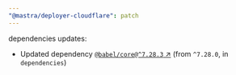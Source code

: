 ```yaml
---
"@mastra/deployer-cloudflare": patch
---
```

dependencies updates:
  - Updated dependency [`@babel/core@^7.28.3` ↗︎](https://www.npmjs.com/package/@babel/core/v/7.28.3) (from `^7.28.0`, in `dependencies`)
